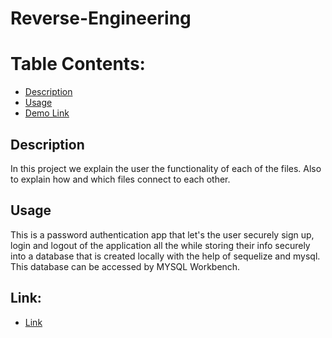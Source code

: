 # Reverse-Engineering

# Table Contents:
- [Description](#Description)
- [Usage](#Usage)
- [Demo Link](#Link)

## Description
In this project we explain the user the functionality of each of the files. Also to explain how and which files connect to each other. 

## Usage
This is a password authentication app that let's the user securely sign up, login and logout of the application all the while storing their info securely into a database that is created locally with the help of sequelize and mysql. This database can be accessed by MYSQL Workbench. 

## Link:
- [Link](https://drive.google.com/file/d/1WwNaJGBzRsjsVwioh6FmGbqxVp5xU4WR/view)